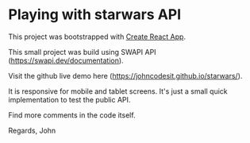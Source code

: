 # Playing with starwars API

This project was bootstrapped with [Create React App](https://github.com/facebook/create-react-app).

This small project was build using SWAPI API (https://swapi.dev/documentation).

Visit the github live demo here (https://johncodesit.github.io/starwars/).

It is responsive for mobile and tablet screens.
It's just a small quick implementation to test the public API.

Find more comments in the code itself.

Regards,
John
